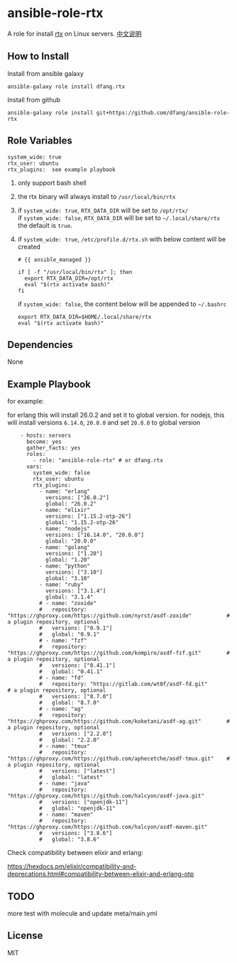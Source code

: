 ansible-role-rtx
=========

A role for install [rtx](https://github.com/jdxcode/rtx) on Linux servers.  [中文说明](https://github.com/dfang/ansible-role-rtx/blob/main/README-zh_CN.md)

How to Install
------------

Install from ansible galaxy

```
ansible-galaxy role install dfang.rtx
```

Install from github
```
ansible-galaxy role install git+https://github.com/dfang/ansible-role-rtx
```

Role Variables
--------------

```
system_wide: true
rtx_user: ubuntu
rtx_plugins:  see example playbook
```

1. only support bash shell  

2. the rtx binary will always install to `/usr/local/bin/rtx`  

3. if `system_wide: true`, `RTX_DATA_DIR` will be set to `/opt/rtx/`  
   if `system_wide: false`, `RTX_DATA_DIR` will be set to  `~/.local/share/rtx`  
   the default is `true`. 

4. if `system_wide: true`, `/etc/profile.d/rtx.sh` with below content will be created
    ```
    # {{ ansible_managed }}

    if [ -f "/usr/local/bin/rtx" ]; then
      export RTX_DATA_DIR=/opt/rtx
      eval "$(rtx activate bash)"
    fi
    ```

    if `system_wide: false`, the content below will be appended to `~/.bashrc`
    
    ```
    export RTX_DATA_DIR=$HOME/.local/share/rtx
    eval "$(rtx activate bash)"
    ```

Dependencies
------------

None


Example Playbook
----------------

for example: 

for erlang this will install 26.0.2 and set it to global version. for nodejs, this will install versions `6.14.0`, `20.0.0` and set `20.0.0` to global version  

```
    - hosts: servers
      become: yes
      gather_facts: yes
      roles:
        - role: "ansible-role-rtx" # or dfang.rtx
      vars:
        system_wide: false
        rtx_user: ubuntu
        rtx_plugins:
          - name: "erlang"
            versions: ["26.0.2"]
            global: "26.0.2"
          - name: "elixir"
            versions: ["1.15.2-otp-26"]
            global: "1.15.2-otp-26"
          - name: "nodejs"
            versions: ["16.14.0", "20.0.0"]
            global: "20.0.0"
          - name: "golang"
            versions: ["1.20"]
            global: "1.20"
          - name: "python"
            versions: ["3.10"]
            global: "3.10"
          - name: "ruby"
            versions: ["3.1.4"]
            global: "3.1.4"
          # - name: "zoxide"
          #   repository: "https://ghproxy.com/https://github.com/nyrst/asdf-zoxide"           # a plugin repository, optional
          #   versions: ["0.9.1"]
          #   global: "0.9.1"
          # - name: "fzf"
          #   repository: "https://ghproxy.com/https://github.com/kompiro/asdf-fzf.git"        # a plugin repository, optional
          #   versions: ["0.41.1"]
          #   global: "0.41.1"
          # - name: "fd"
          #   repository: "https://gitlab.com/wt0f/asdf-fd.git"                                # a plugin repository, optional
          #   versions: ["8.7.0"]
          #   global: "8.7.0"
          # - name: "ag"
          #   repository: "https://ghproxy.com/https://github.com/koketani/asdf-ag.git"        # a plugin repository, optional
          #   versions: ["2.2.0"]
          #   global: "2.2.0"
          # - name: "tmux"
          #   repository: "https://ghproxy.com/https://github.com/aphecetche/asdf-tmux.git"    # a plugin repository, optional
          #   versions: ["latest"]
          #   global: "latest"
          # - name: "java"
          #   repository: "https://ghproxy.com/https://github.com/halcyon/asdf-java.git"
          #   versions: ["openjdk-11"]
          #   global: "openjdk-11"
          # - name: "maven"
          #   repository: "https://ghproxy.com/https://github.com/halcyon/asdf-maven.git"
          #   versions: ["3.8.6"]
          #   global: "3.8.6"

```

Check compatibility between elixir and erlang:  

https://hexdocs.pm/elixir/compatibility-and-deprecations.html#compatibility-between-elixir-and-erlang-otp


TODO
-------

more test with molecule and update meta/main.yml

License
-------

MIT


